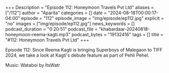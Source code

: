 +++
Description = "Episode 112: Honeymoon Travels Pvt Ltd"
aliases = ["/112"]
author = "Aparita"
categories = []
date = "2024-08-18T00:00:17-04:00"
episode = "112"
episode_image = "img/episode/ep112.jpg"
explicit = "no"
images = ["img/episode/ep112.jpg"]
news_keywords = []
podcast_duration = "0:20:51"
podcast_file = "khabardaar-20240818-honeymoon-reema-kagti.mp3"
podcast_bytes = "19132416"
tags = []
title = "#112: Honeymoon Travels Pvt Ltd"
+++

Episode 112: Since Reema Kagti is bringing Superboys of Malegaon to TIFF 2024, we take a look at Kagti's debute feature as part of Pehli Pehel.

Music: Wataboi by ItsWatr